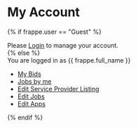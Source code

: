 # My Account

<!-- jinja -->

{% if frappe.user == "Guest" %}
<div class="alert alert-info">
	Please <a href="/login?redirect-to=/community/manage" class="btn btn-small btn-primary">Login</a> to manage your account.
</div>
{% else %}
<div class="alert alert-info">
	You are logged in as {{ frappe.full_name }}
</div>
<ul class="list-group">
	<li class="list-group-item">
		<i class="icon-fixed-width icon-legal"></i>
		<a href="/become-a-partner">My Bids</a>
	</li>
	<li class="list-group-item">
		<i class="icon-fixed-width icon-user"></i>
		<a href="/become-a-partner">Jobs by me</a>
	</li>
	<li class="list-group-item">
		<i class="icon-fixed-width icon-edit"></i>
		<a href="/become-a-partner">Edit Service Provider Listing</a>
	</li>
	<li class="list-group-item">
		<i class="icon-fixed-width icon-edit"></i>
		<a href="/post-jobs">Edit Jobs</a>
	</li>
	<li class="list-group-item">
		<i class="icon-fixed-width icon-edit"></i>
		<a href="/list-your-app">Edit Apps</a>
	</li>
</ul>
{% endif %}

